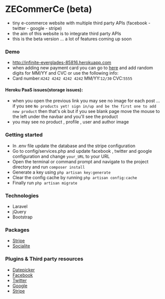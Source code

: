 # ZECommerCe (beta)
* tiny e-commerce website with multiple third party APIs (facebook - twitter - google - stripe)
* the aim of this website is to integrate third party APIs 
* this is the beta version ... a lot of features coming up soon

### Demo  
* http://infinite-everglades-85816.herokuapp.com
* when adding new payment card you can go to [here](https://stripe.com/docs/testing#cards) and add random digits for MM/YY and CVC or use the following info:
* Card number:`4242 4242 4242 4242` MM/YY:`12/30` CVC:`5555`
#### Heroku PaaS issues(storage issues):
* when you open the previous link you may see no image for each post ... if you see `No products yet! sign in/up and be the first one to add new product` then that's ok but if you see blank page move the mouse to the left under the navbar and you'll see the product
* you may see no product , profile , user and author image

### Getting started
* In .env file update the database and the stripe configuration
* Go to config/services.php and update facebook , twitter and google configuration and change `your_URL` to your URL
* Open the terminal or command prompt and navigate to the project directory and run `composer install`
* Generate a key using `php artisan key:generate`
* Clear the config cache by running `php artisan config:cache`
* Finally run `php artisan migrate`

### Technologies
* Laravel 
* jQuery 
* Bootstrap

### Packages
* [Stripe](https://github.com/stripe/stripe-php)
* [Socialite](https://github.com/laravel/socialite)

### Plugins & Third party resources
* [Datepicker](http://api.jqueryui.com/datepicker)
* [Facebook](https://facebook.com)
* [Twitter](https://twitter.com)
* [Google](https://google.com)
* [Stripe](https://stripe.com)


